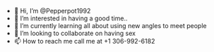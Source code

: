 - 👋 Hi, I’m @Pepperpot1992
- 👀 I’m interested in having a good time..
- 🌱 I’m currently learning all about using new angles to meet people
- 💞️ I’m looking to collaborate on having sex
- 📫 How to reach me call me at +1 306-992-6182

<!---
Pepperpot1992/Pepperpot1992 is a ✨ special ✨ repository because its `README.md` (this file) appears on your GitHub profile.
You can click the Preview link to take a look at your changes.
--->
